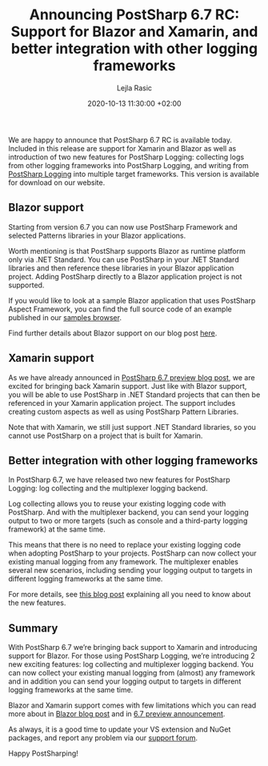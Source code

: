 ﻿---
layout: post 
comments: true
title: "Announcing PostSharp 6.7 RC: Support for Blazor and Xamarin, and better integration with other logging frameworks "
date: 2020-10-13 11:30:00 +02:00
categories: [Announcement]
permalink: /post/postsharp-6-7-rc-blazor-xamrin-support-and-enhanced-logging-features.html
author: "Lejla Rasic"
image: /assets/images/blog/2020-10-13-6-7-RC-announcement/6-7-RC-square.jpg
---
We are happy to announce that PostSharp 6.7 RC is available today. Included in this release are support for Xamarin and Blazor as well as introduction of two new features for PostSharp Logging: collecting logs from other logging frameworks into PostSharp Logging, and writing from [PostSharp Logging](https://www.postsharp.net/logging) into multiple target frameworks. This version is available for download on our website.

## Blazor support  

Starting from version 6.7 you can now use PostSharp Framework and selected Patterns libraries in your Blazor applications.  

Worth mentioning is that PostSharp supports Blazor as runtime platform only via .NET Standard. You can use PostSharp in your .NET Standard libraries and then reference these libraries in your Blazor application project. Adding PostSharp directly to a Blazor application project is not supported. 

If you would like to look at a sample Blazor application that uses PostSharp Aspect Framework, you can find the full source code of an example published in our [samples browser](https://github.com/postsharp/PostSharp.Samples/tree/master/Blazor/PostSharp.Samples.Blazor.AutoRetry).  

Find further details about Blazor support on our blog post [here](https://blog.postsharp.net/post/blazor-support-6.7.html).  

## Xamarin support  

As we have already announced in [PostSharp 6.7 preview blog post](https://blog.postsharp.net/post/postsharp-6-7-preview-support-for-xamarin-and-net-5.html), we are excited for bringing back Xamarin support. Just like with Blazor support, you will be able to use PostSharp in .NET Standard projects that can then be referenced in your Xamarin application project. The support includes creating custom aspects as well as using PostSharp Pattern Libraries. 

Note that with Xamarin, we still just support .NET Standard libraries, so you cannot use PostSharp on a project that is built for Xamarin. 

## Better integration with other logging frameworks  

In PostSharp 6.7, we have released two new features for PostSharp Logging: log collecting and the multiplexer logging backend.  

Log collecting allows you to reuse your existing logging code with PostSharp. And with the multiplexer backend, you can send your logging output to two or more targets (such as console and a third-party logging framework) at the same time. 

This means that there is no need to replace your existing logging code when adopting PostSharp to your projects. PostSharp can now collect your existing manual logging from any framework. The multiplexer enables several new scenarios, including sending your logging output to targets in different logging frameworks at the same time. 

For more details, see [this blog post](https://blog.postsharp.net/post/collecting-logs-and-multiplexing.html) explaining all you need to know about the new features. 

## Summary

With PostSharp 6.7 we’re bringing back support to Xamarin and introducing support for Blazor. For those using PostSharp Logging, we’re introducing 2 new exciting features: log collecting and multiplexer logging backend. You can now collect your existing manual logging from (almost) any framework and in addition you can send your logging output to targets in different logging frameworks at the same time. 

Blazor and Xamarin support comes with few limitations which you can read more about in [Blazor blog post](https://blog.postsharp.net/post/blazor-support-6.7.html) and in [6.7 preview announcement](https://blog.postsharp.net/post/postsharp-6-7-preview-support-for-xamarin-and-net-5.html). 

As always, it is a good time to update your VS extension and NuGet packages, and report any problem via our [support forum](https://support.postsharp.net/).  

Happy PostSharping! 

 
